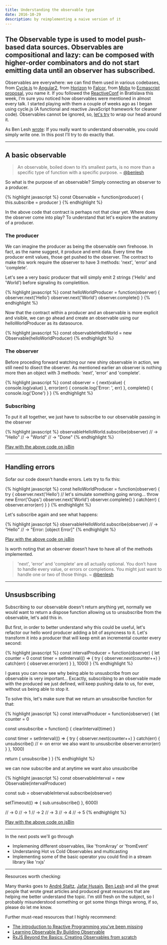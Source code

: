 ```yaml
---
title: Understanding the observable type
date: 2016-10-29
description: by reimplementing a naive version of it
---
```


## The Observable type is used to model push-based data sources. Observables are compositional and lazy: can be composed with higher-order combinators and do not start emitting data until an observer has subscribed.

Observables are everywhere: we can find them used in various codebases, from [Cycle.js](https://cycle.js.org/) to [Angular2](https://angular.io/), from [Horizon](http://horizon.io/) to [Falcor](http://netflix.github.io/falcor/), from [Mobx](https://mobxjs.github.io/mobx/) to [Ecmascript proposal](https://tc39.github.io/proposal-observable/), you name it. If you followed the [ReactiveConf](https://reactiveconf.com/) in Bratislava this week, I'm sure you noticed how observables were mentioned in almost every talk. I started playing with them a couple of weeks ago as I began using cycle.js (A functional and reactive JavaScript framework for cleaner code). Observables cannot be ignored, so, [let's try](https://twitter.com/mbrochh/status/792223833914642432) to wrap our head around it.

As Ben Lesh [wrote](https://medium.com/@benlesh/learning-observable-by-building-observable-d5da57405d87#.ev2dy0b9f): If you really want to understand observable, you could simply write one. In this post I'll try to do exactly that.

***

## A basic observable

> An observable, boiled down to it’s smallest parts, is no more than a specific type of function with a specific purpose. ~ [@benlesh](https://twitter.com/BenLesh)

So what is the purpose of an observable? Simply connecting an observer to a producer.

{% highlight javascript %}
const Observable = function(producer) {
  this.subscribe = producer
}
{% endhighlight %}

In the above code that contract is perhaps not that clear yet. Where does the observer come into play? To understand that let's explore the anatomy of a producer.

### The producer

We can imagine the producer as being the observable own firehoose. In fact, as the name suggest, it produce and emit data. Every time the producer emit values, those get pushed to the observer. The contract to make this work require the observer to have 3 methods: 'next', 'error' and 'complete'.

Let's see a very basic producer that will simply emit 2 strings ('Hello' and 'World') before signaling its completition.

{% highlight javascript %}
const helloWorldProducer = function(observer) {
  observer.next('Hello')
  observer.next('World')
  observer.complete()
}
{% endhighlight %}

Now that the contract within a producer and an observable is more explicit and visible, we can go ahead
and create an observable using our helloWorldProducer as its datasource.

{% highlight javascript %}
const observableHelloWorld = new Observable(helloWorldProducer)
{% endhighlight %}

### The observer

Before proceding forward watching our new shiny observable in action, we still need to disect the observer. As mentioned earlier an observer is nothing more then an object with 3 methods: 'next', 'error' and 'complete'.

{% highlight javascript %}
const observer = {
  next(value) { console.log(value) },
  error(err) { console.log('Error: ', err) },
  complete() { console.log('Done') }
}
{% endhighlight %}

### Subscribing

To put it all together, we just have to subscribe to our observable passing in the observer

{% highlight javascript %}
observableHelloWorld.subscribe(observer)
// -> "Hello"
// -> "World"
// -> "Done"
{% endhighlight %}

[Play with the above code on jsBin](https://jsbin.com/mebiqowove/edit?js,console)

***

## Handling errors

Sofar our code doesn't handle errors. Lets try to fix this:

{% highlight javascript %}
const helloWorldProducer = function(observer) {
  try {
    observer.next('Hello')
    // let's simulate something going wrong...
    throw new Error('Oups')
    observer.next('World')
    observer.complete()
  } catch(err) {
    observer.error(err)
  }
}
{% endhighlight %}

Let's subscribe again and see what happens:

{% highlight javascript %}
observableHelloWorld.subscribe(observer)
// -> "Hello"
// -> "Error: [object Error]"
{% endhighlight %}

[Play with the above code on jsBin](https://jsbin.com/sihijuzuqi/edit?js,console)

Is worth noting that an observer doesn’t have to have all of the methods implemented.

>'next', 'error' and 'complete' are all actually optional. You don’t have to handle every value, or errors or completions. You might just want to handle one or two of those things. ~ [@benlesh](https://twitter.com/BenLesh)

***

## Unsusbscribing

Subscribing to our observable doesn't return anything yet, normally we would want to return a dispose function allowing us to unsubscribe from the observable, let's add this in.

But first, in order to better understand why this could be useful, let's refactor our hello word producer adding a bit of asyncness to it. Let's transform it into a producer that will keep emit an incremental counter every second:

{% highlight javascript %}
const intervalProducer = function(observer) {
  let counter = 0
  const timer = setInterval(() => {
    try {
      observer.next(counter++)
    } catch(err) {
      observer.error(err)
    }
  }, 1000)
}
{% endhighlight %}

I guess you can now see why being able to unsusbcribe from our observable is very important... Excactly, subscribing to an observable made with the produced we just defined, will keep pushing data to us, for ever, without us being able to stop it.

To solve this, let's make sure that we return an unsubscribe function for that:

{% highlight javascript %}
const intervalProducer = function(observer) {
  let counter = 0

  const unsubscribe = function() {
    clearInterval(timer)
  }

  const timer = setInterval(() => {
    try {
      observer.next(counter++)
    } catch(err) {
      unsubscribe() // <- on error we also want to unsusbcribe
      observer.error(err)
    }
  }, 1000)

  return {
    unsubscribe
  }
}
{% endhighlight %}

we can now subscribe and at anytime we want also unsusbcribe

{% highlight javascript %}
const observableInterval = new Observable(intervalProducer)

const sub = observableInterval.subscribe(observer)

setTimeout(() => {
  sub.unsubscribe()
}, 6000)

// -> 0
// -> 1
// -> 2
// -> 3
// -> 4
// -> 5
{% endhighlight %}

[Play with the above code on jsBin](https://jsbin.com/pafuqipeko/edit?js,console)

***

In the next posts we'll go through

- Implemening different observables, like 'fromArray' or 'fromEvent'
- Understaning Hot vs Cold Observables and multicasting
- Implementing some of the basic operator you could find in a stream library like 'rxjs'

***

Resources worth checking:

Many thanks goes to [André Staltz](https://twitter.com/andrestaltz), [Jafar Husain](https://twitter.com/jhusain), [Ben Lesh](https://twitter.com/BenLesh) and all the great people that wrote great articles and produced great resources that are helping me better understand the topic. I'm still fresh on the subject, so I probably misunderstood something or got some things things wrong, if so, please do let me know.

Further must-read resources that I highly recommend:

- [The introduction to Reactive Programming you've been missing](https://gist.github.com/staltz/868e7e9bc2a7b8c1f754)
- [Learning Observable By Building Observable](https://medium.com/@benlesh/learning-observable-by-building-observable-d5da57405d87)
- [RxJS Beyond the Basics: Creating Observables from scratch](https://egghead.io/courses/rxjs-beyond-the-basics-creating-observables-from-scratch)


